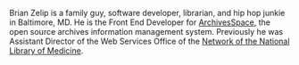 Brian Zelip is a family guy, software developer, librarian, and hip hop junkie in Baltimore, MD. He is the Front End Developer for [ArchivesSpace](https://archivesspace.org), the open source archives information management system. Previously he was Assistant Director of the Web Services Office of the [Network of the National Library of Medicine](https://nnlm.gov/).
